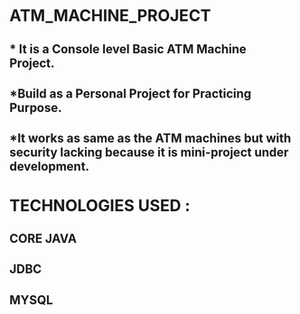 # ATM_MACHINE_PROJECT
## * It is a Console level Basic ATM Machine Project.
## *Build as a Personal Project for Practicing Purpose.
##  *It works as same as the ATM machines but with security lacking because it is mini-project under development.

# TECHNOLOGIES USED :
## CORE JAVA
## JDBC
## MYSQL

